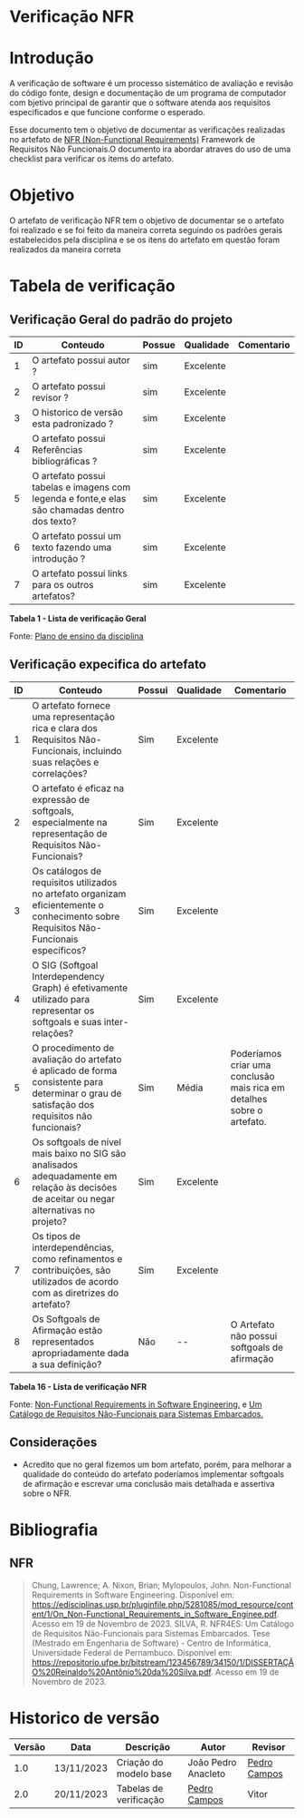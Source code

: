 # Verificação NFR

# Introdução
A verificação de software é um processo sistemático de avaliação e revisão do código fonte, design e documentação de um programa de computador com bjetivo principal de garantir que o software atenda aos requisitos especificados e que funcione conforme o esperado. 

Esse documento tem o objetivo de documentar as verificações realizadas no artefato de [NFR (Non-Functional Requirements)](https://requisitos-de-software.github.io/2023.2-DETRAN/4_modelagem_agil/NFR/) Framework de Requisitos Não Funcionais.O documento ira abordar atraves do uso de uma checklist para verificar os items do artefato.

# Objetivo

O artefato de verificação NFR tem o objetivo de documentar se o artefato foi realizado e se foi feito da maneira correta seguindo os padrões gerais estabelecidos pela disciplina e se os itens do artefato em questão foram realizados da maneira correta

# Tabela de verificação

## Verificação Geral do padrão do projeto

| ID  | Conteudo                                                                                      | Possue | Qualidade | Comentario |
| --- | --------------------------------------------------------------------------------------------- | ------ | --------- | ---------- |
| 1   | O artefato possui autor ?                                                                     | sim    | Excelente |            |
| 2   | O artefato possui revisor ?                                                                   | sim    | Excelente |            |
| 3   | O historico de versão esta padronizado ?                                                      | sim    | Excelente |            |
| 4   | O artefato possui Referências bibliográficas ?                                                | sim    | Excelente |            |
| 5   | O artefato possui tabelas e imagens com legenda e fonte,e elas são chamadas dentro dos texto? | sim    | Excelente |            |
| 6   | O artefato possui um texto fazendo uma introdução ?                                           | sim    | Excelente |            |
| 7   | O artefato possui links para os outros artefatos?                                             | sim    | Excelente |            |

**Tabela 1 - Lista de verificação Geral**

Fonte: [Plano de ensino da disciplina](https://aprender3.unb.br/pluginfile.php/2692699/mod_resource/content/34/Plano_de_Ensino%20RE%20022023%20Turma%202.pdf)

## Verificação expecifica do artefato

| ID  | Conteudo                                                                                      | Possui | Qualidade | Comentario |
| --- | --------------------------------------------------------------------------------------------- | ------ | --------- | ---------- |
| 1   | O artefato fornece uma representação rica e clara dos Requisitos Não-Funcionais, incluindo suas relações e correlações?                                                                   |    Sim    |      Excelente     |            |
| 2   | O artefato é eficaz na expressão de softgoals, especialmente na representação de Requisitos Não-Funcionais?                                                                  |    Sim    |      Excelente     |            |
| 3   | Os catálogos de requisitos utilizados no artefato organizam eficientemente o conhecimento sobre Requisitos Não-Funcionais específicos?                                                      |    Sim    |      Excelente     |            |
| 4   | O SIG (Softgoal Interdependency Graph) é efetivamente utilizado para representar os softgoals e suas inter-relações?                                                |    Sim    |      Excelente     |            |
| 5   | O procedimento de avaliação do artefato é aplicado de forma consistente para determinar o grau de satisfação dos requisitos não funcionais? |    Sim    |      Média     |     Poderíamos criar uma conclusão mais rica em detalhes sobre o artefato.       |
| 6   | Os softgoals de nível mais baixo no SIG são analisados adequadamente em relação às decisões de aceitar ou negar alternativas no projeto?                                           |    Sim    |      Excelente     |            |
| 7   | Os tipos de interdependências, como refinamentos e contribuições, são utilizados de acordo com as diretrizes do artefato?                                             |    Sim    |      Excelente     |            |
| 8   | Os Softgoals de Afirmação estão representados apropriadamente dada a sua definição?                                           | Não    | -- |      O Artefato não possui softgoals de afirmação      |

**Tabela 16 - Lista de verificação NFR**

Fonte: [Non-Functional Requirements in Software Engineering.](https://edisciplinas.usp.br/pluginfile.php/5281085/mod_resource/content/1/On_Non-Functional_Requirements_in_Software_Enginee.pdf) e [Um Catálogo de Requisitos Não-Funcionais para Sistemas Embarcados.](https://repositorio.ufpe.br/bitstream/123456789/34150/1/DISSERTAÇÃO%20Reinaldo%20Antônio%20da%20Silva.pdf)

## Considerações

- Acredito que no geral fizemos um bom artefato, porém, para melhorar a qualidade do conteúdo do artefato poderíamos implementar softgoals de afirmação e escrevar uma conclusão mais detalhada e assertiva sobre o NFR.

# Bibliografia
## NFR
> Chung, Lawrence; A. Nixon, Brian; Mylopoulos, John. Non-Functional Requirements in Software Engineering. Disponível em: https://edisciplinas.usp.br/pluginfile.php/5281085/mod_resource/content/1/On_Non-Functional_Requirements_in_Software_Enginee.pdf. Acesso em 19 de Novembro de 2023.
> SILVA, R. NFR4ES: Um Catálogo de Requisitos Não-Funcionais para Sistemas Embarcados. Tese (Mestrado em Engenharia de Software) - Centro de Informática, Universidade Federal de Pernambuco. Disponível em: https://repositorio.ufpe.br/bitstream/123456789/34150/1/DISSERTAÇÃO%20Reinaldo%20Antônio%20da%20Silva.pdf. Acesso em 19 de Novembro de 2023.

# Historico de versão

| Versão | Data       | Descrição | Autor               |             Revisor |
|--------|------------|-----------|---------------------|---------------------|
| 1.0    | 13/11/2023 | Criação do modelo base          | João Pedro Anacleto |    [Pedro Campos](https://github.com/pedrocampos0)      |
| 2.0    | 20/11/2023 | Tabelas de verificação         |        [Pedro Campos](https://github.com/pedrocampos0)   |  Vitor       |